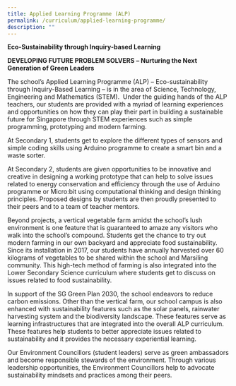```yaml
---
title: Applied Learning Programme (ALP)
permalink: /curriculum/applied-learning-programme/
description: ""
---
```

**Eco-Sustainability through Inquiry-based Learning**

**DEVELOPING FUTURE PROBLEM SOLVERS** **– Nurturing the Next Generation of Green Leaders**

The school’s Applied Learning Programme (ALP) – Eco-sustainability through Inquiry-Based Learning – is in the area of Science, Technology, Engineering and Mathematics (STEM).  Under the guiding hands of the ALP teachers, our students are provided with a myriad of learning experiences and opportunities on how they can play their part in building a sustainable future for Singapore through STEM experiences such as simple programming, prototyping and modern farming.

At Secondary 1, students get to explore the different types of sensors and simple coding skills using Arduino programme to create a smart bin and a waste sorter.

At Secondary 2, students are given opportunities to be innovative and creative in designing a working prototype that can help to solve issues related to energy conservation and efficiency through the use of Arduino programme or Micro:bit using computational thinking and design thinking principles. Proposed designs by students are then proudly presented to their peers and to a team of teacher mentors.

Beyond projects, a vertical vegetable farm amidst the school’s lush environment is one feature that is guaranteed to amaze any visitors who walk into the school’s compound. Students get the chance to try out modern farming in our own backyard and appreciate food sustainability. Since its installation in 2017, our students have annually harvested over 60 kilograms of vegetables to be shared within the school and Marsiling community. This high-tech method of farming is also integrated into the Lower Secondary Science curriculum where students get to discuss on issues related to food sustainability.

In support of the SG Green Plan 2030, the school endeavors to reduce carbon emissions. Other than the vertical farm, our school campus is also enhanced with sustainability features such as the solar panels, rainwater harvesting system and the biodiversity landscape. These features serve as learning infrastructures that are integrated into the overall ALP curriculum. These features help students to better appreciate issues related to sustainability and it provides the necessary experiential learning.

Our Environment Councillors (student leaders) serve as green ambassadors and become responsible stewards of the environment. Through various leadership opportunities, the Environment Councillors help to advocate sustainability mindsets and practices among their peers.
